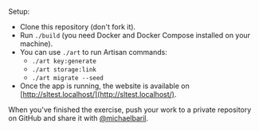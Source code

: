 Setup:

- Clone this repository (don't fork it).
- Run `./build` (you need Docker and Docker Compose installed on your machine).
- You can use `./art` to run Artisan commands:
    - `./art key:generate`
    - `./art storage:link`
    - `./art migrate --seed`
- Once the app is running, the website is available on [http://sltest.localhost/](http://sltest.localhost/).

When you've finished the exercise, push your work to a private repository on GitHub and share it with [@michaelbaril](https://github.com/michaelbaril).
